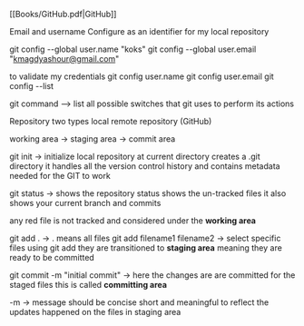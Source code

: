 
[[Books/GitHub.pdf|GitHub]]

‫‪Email ‫‪and‬‬ ‫‪username ‫‪Configure as an identifier for my local repository 

git config --global user.name "koks"
git config --global user.email "kmagdyashour@gmail.com"

to validate my credentials 
git config user.name 
git config user.email
git config --list 


git command --> list all possible switches that git uses to perform its actions 

Repository two types 
local 
remote repository (GitHub)

working area -> staging area -> commit area 


git init -> initialize local repository at current directory creates a .git directory it handles all the version control history and contains metadata needed for the GIT to work 

git status -> shows the repository status shows the un-tracked files it also shows your current branch and commits 

any red file is not tracked and considered under the  **working area**  



git add . ->  . means all files 
git add filename1 filename2 -> select specific files using git add they are transitioned to **staging area** 
meaning they are ready to be committed 

git commit -m "initial commit"  -> here the changes are are committed for the staged files this is called **committing area**

-m -> message should be concise short and meaningful to reflect the updates happened on the files in staging area 

